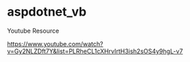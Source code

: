 # aspdotnet_vb

Youtube Resource

https://www.youtube.com/watch?v=Gy2NLZDft7Y&list=PLRheCL1cXHrvIrtH3ish2sOS4y9hgL-v7
